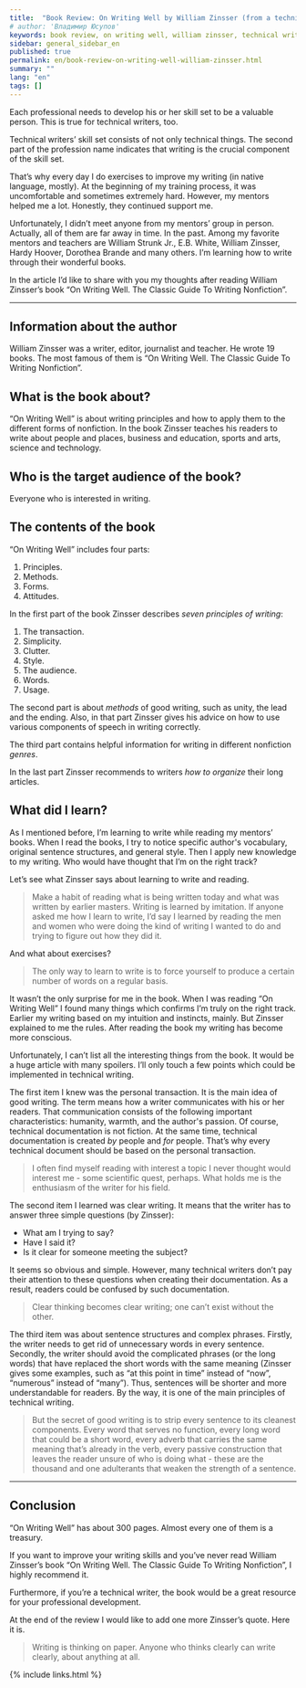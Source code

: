 ```yaml
---
title:  "Book Review: On Writing Well by William Zinsser (from a technical writer's point of view)"
# author: 'Владимир Юсупов'
keywords: book review, on writing well, william zinsser, technical writer, techwriter
sidebar: general_sidebar_en
published: true
permalink: en/book-review-on-writing-well-william-zinsser.html
summary: ""
lang: "en"
tags: []
---
```


Each professional needs to develop his or her skill set to be a valuable person. This is true for technical writers, too. 

Technical writers’ skill set consists of not only technical things. The second part of the profession name indicates that writing is the crucial component of the skill set.

That’s why every day I do exercises to improve my writing (in native language, mostly). At the beginning of my training process, it was uncomfortable and sometimes extremely hard. However, my mentors helped me a lot. Honestly, they continued support me. 

Unfortunately, I didn’t meet anyone from my mentors’ group in person. Actually, all of them are far away in time. In the past. Among my favorite mentors and teachers are William Strunk Jr., E.B. White, William Zinsser, Hardy Hoover, Dorothea Brande and many others. I’m learning how to write through their wonderful books. 

In the article I’d like to share with you my thoughts after reading William Zinsser’s book “On Writing Well. The Classic Guide To Writing Nonfiction”. 

***


## Information about the author

William Zinsser was a writer, editor, journalist and teacher. He wrote 19 books. The most famous of them is “On Writing Well. The Classic Guide To Writing Nonfiction”. 

## What is the book about?

“On Writing Well” is about writing principles and how to apply them to the different forms of nonfiction. In the book Zinsser teaches his readers to write about people and places, business and education, sports and arts, science and technology. 

## Who is the target audience of the book?

Everyone who is interested in writing.

## The contents of the book

“On Writing Well” includes four parts: 

1. Principles.
2. Methods.
3. Forms.
4. Attitudes. 

In the first part of the book Zinsser describes *seven principles of writing*:

1. The transaction.
2. Simplicity.
3. Clutter.
4. Style. 
5. The audience.
6. Words. 
7. Usage.

The second part is about *methods* of good writing, such as unity, the lead and the ending. Also, in that part Zinsser gives his advice on how to use various components of speech in writing correctly.

The third part contains helpful information for writing in different nonfiction *genres*.

In the last part Zinsser recommends to writers *how to organize* their long articles. 

## What did I learn?

As I mentioned before, I’m learning to write while reading my mentors’ books. When I read the books, I try to notice specific author's vocabulary, original sentence structures, and general style. Then I apply new knowledge to my writing. Who would have thought that I’m on the right track? 

Let’s see what Zinsser says about learning to write and reading.

> Make a habit of reading what is being written today and what was written by earlier masters. Writing is learned by imitation. If anyone asked me how I learn to write, I’d say I learned by reading the men and women who were doing the kind of writing I wanted to do and trying to figure out how they did it.

And what about exercises? 

> The only way to learn to write is to force yourself to produce a certain number of words on a regular basis.

It wasn’t the only surprise for me in the book. When I was reading “On Writing Well” I found many things which confirms I’m truly on the right track. Earlier my writing based on my intuition and instincts, mainly. But Zinsser explained to me the rules. After reading the book my writing has become more conscious. 

Unfortunately, I can’t list all the interesting things from the book. It would be a huge article with many spoilers. I’ll only touch a few points which could be implemented in technical writing.

The first item I knew was the personal transaction. It is the main idea of good writing. The term means how a writer communicates with his or her readers. That communication consists of the following important characteristics: humanity, warmth, and the author's passion. Of course, technical documentation is not fiction. At the same time, technical documentation is created *by* people and *for* people. That’s why every technical document should be based on the personal transaction.

> I often find myself reading with interest a topic I never thought would interest me - some scientific quest, perhaps. What holds me is the enthusiasm of the writer for his field. 

The second item I learned was clear writing. It means that the writer has to answer three simple questions (by Zinsser): 

- What am I trying to say? 
- Have I said it? 
- Is it clear for someone meeting the subject? 

It seems so obvious and simple. However, many technical writers don’t pay their attention to these questions when creating their documentation. As a result, readers could be confused by such documentation. 

> Clear thinking becomes clear writing; one can’t exist without the other.

The third item was about sentence structures and complex phrases. Firstly, the writer needs to get rid of unnecessary words in every sentence. Secondly, the writer should avoid the complicated phrases (or the long words) that have replaced the short words with the same meaning (Zinsser gives some examples, such as “at this point in time” instead of “now”, “numerous” instead of “many”). Thus, sentences will be shorter and more understandable for readers. By the way, it is one of the main principles of technical writing.

> But the secret of good writing is to strip every sentence to its cleanest components. Every word that serves no function, every long word that could be a short word, every adverb that carries the same meaning that’s already in the verb, every passive construction that leaves the reader unsure of who is doing what - these are the thousand and one adulterants that weaken the strength of a sentence. 

***

## Conclusion

“On Writing Well” has about 300 pages. Almost every one of them is a treasury.

If you want to improve your writing skills and you’ve never read William Zinsser’s book “On Writing Well. The Classic Guide To Writing Nonfiction”, I highly recommend it. 

Furthermore, if you’re a technical writer, the book would be a great resource for your professional development. 

At the end of the review I would like to add one more Zinsser’s quote. Here it is.

> Writing is thinking on paper. Anyone who thinks clearly can write clearly, about anything at all.

{% include links.html %}
